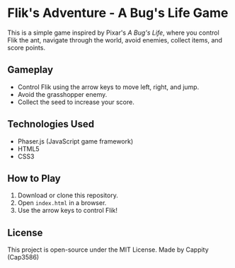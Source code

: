 # Flik's Adventure - A Bug's Life Game

This is a simple game inspired by Pixar's *A Bug's Life*, where you control Flik the ant, navigate through the world, avoid enemies, collect items, and score points.

## Gameplay

- Control Flik using the arrow keys to move left, right, and jump.
- Avoid the grasshopper enemy.
- Collect the seed to increase your score.

## Technologies Used

- Phaser.js (JavaScript game framework)
- HTML5
- CSS3

## How to Play

1. Download or clone this repository.
2. Open `index.html` in a browser.
3. Use the arrow keys to control Flik!

## License

This project is open-source under the MIT License.
Made by Cappity (Cap3586)
